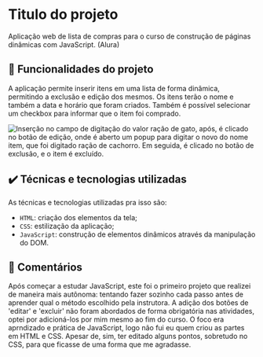 
# Titulo do projeto

Aplicação web de lista de compras para o curso de construção de páginas dinâmicas com JavaScript. (Alura)

## 🔨 Funcionalidades do projeto

A aplicação permite inserir itens em uma lista de forma dinâmica, permitindo a exclusão e edição dos mesmos. Os itens terão o nome e também a data e horário que foram criados. Também é possível selecionar um checkbox para informar que o item foi comprado.

![Inserção no campo de digitação do valor ração de gato, após, é clicado no botão de edição, onde é aberto um popup para digitar o novo do nome item, que foi digitado ração de cachorro. Em seguida, é clicado no botão de exclusão, e o item é excluído.](https://imgur.com/isPj7Xf.gif)

## ✔️ Técnicas e tecnologias utilizadas

As técnicas e tecnologias utilizadas pra isso são:

- `HTML`: criação dos elementos da tela;
- `CSS`: estilização da aplicação;
- `JavaScript`: construção de elementos dinâmicos através da manipulação do DOM.

## 💬 Comentários

Após começar a estudar JavaScript, este foi o primeiro projeto que realizei de maneira mais autônoma: tentando fazer sozinho cada passo antes de aprender qual o método escolhido pela instrutora. A adição dos botões de 'editar' e 'excluir' não foram abordados de forma obrigatória nas atividades, optei por adicioná-los por mim mesmo ao fim do curso. O foco era aprndizado e prática de JavaScript, logo não fui eu quem criou as partes em HTML e CSS. Apesar de, sim, ter editado alguns pontos, sobretudo no CSS, para que ficasse de uma forma que me agradasse.



